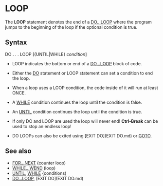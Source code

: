 # LOOP

The **LOOP** statement denotes the end of a [DO...LOOP](DO...LOOP.md) where the program jumps to the beginning of the loop if the optional condition is true.

  

## Syntax

DO
.
.
.
LOOP [{UNTIL|WHILE} *condition*]
  

* LOOP indicates the bottom or end of a [DO...LOOP](DO...LOOP.md) block of code.
* Either the [DO](DO.md) statement or LOOP statement can set a condition to end the loop.
* When a loop uses a LOOP condition, the code inside of it will run at least ONCE.

* A [WHILE](WHILE.md) condition continues the loop until the condition is false.
* An [UNTIL](UNTIL.md) condition continues the loop until the condition is true.
* If only DO and LOOP are used the loop will never end! **Ctrl-Break** can be used to stop an endless loop!
* DO LOOPs can also be exited using [EXIT DO](EXIT DO.md) or [GOTO](GOTO.md).

  

## See also

* [FOR...NEXT](FOR...NEXT.md) {counter loop)
* [WHILE...WEND](WHILE...WEND.md) (loop)
* [UNTIL](UNTIL.md), [WHILE](WHILE.md) {conditions)
* [DO...LOOP](DO...LOOP.md), [EXIT DO](EXIT DO.md)

  
